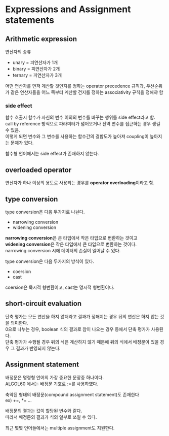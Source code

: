 # Expressions and Assignment statements
## Arithmetic expression
연산자의 종류
- unary = 피연산자가 1개
- binary = 피연산자가 2개
- ternary = 피연산자가 3개

어떤 연산자를 먼저 계산할 것인지를 정하는 operator precedence 규칙과, 우선순위가 같은 연산자들을 어느 쪽부터 계산할 건지를 정하는 
associativity 규칙을 정해햐 함

### side effect
함수 호출시 함수가 자신의 변수 이외의 변수를 바꾸는 행위를 side effect라고 함.  
call by reference 방식으로 파라미터가 넘어오거나 전역 변수를 접근하는 경우 생길 수 있음.  
이렇게 되면 변수와 그 변수를 사용하는 함수간의 결합도가 높아져 coupling이 높아지는 문제가 있다.  

함수형 언어에서는 side effect가 존재하지 않는다.  

## overloaded operator
연산자가 하나 이상의 용도로 사용되는 경우를 **operator overloading**이라고 함.  

## type conversion
type conversion은 다음 두가지로 나뉜다.  
- narrowing conversion
- widening conversion

**narrowing conversion**은 큰 타입에서 작은 타입으로 변환하는 것이고  
**widening conversion**은 작은 타입에서 큰 타입으로 변환하는 것이다.  
narrowing conversion 시에 데이터의 손실이 일어날 수 있다.  

type conversion은 다음 두가지의 방식이 있다.
- coersion
- cast

coersion은 묵시적 형변환이고, cast는 명시적 형변환이다.  

## short-circuit evaluation
단축 평가는 모든 연산을 하지 않더라고 결과가 정해지는 경우 뒤의 연산은 하지 않는 것을 의미한다.  
0으로 나누는 경우, boolean 식의 결과로 참이 나오는 경우 등에서 단축 평가가 사용된다.  
단축 평가가 수행될 경우 뒤의 식은 계산하지 않기 때문에 뒤의 식에서 배정문이 있을 경우 그 결과가 반영되지 않는다.  

## Assignment statement
배정문은 명령형 언어의 가장 중요한 문장중 하나이다.  
ALGOL60 에서는 배정문 기호로 :=를 사용하였다.  

축약된 형태의 배정문(compound assignment statement)도 존재한다  
ex) +=, *= ...

배정문의 결과는 값이 할당된 변수와 같다.  
따라서 배정문의 결과가 식의 일부로 쓰일 수 있다.  

최근 몇몇 언어들에서는 multiple assignment도 지원한다.